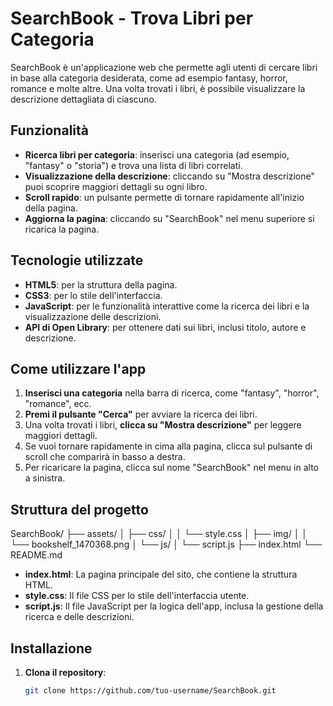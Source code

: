 # SearchBook - Trova Libri per Categoria

SearchBook è un'applicazione web che permette agli utenti di cercare libri in base alla categoria desiderata, come ad esempio fantasy, horror, romance e molte altre. Una volta trovati i libri, è possibile visualizzare la descrizione dettagliata di ciascuno.

## Funzionalità

- **Ricerca libri per categoria**: inserisci una categoria (ad esempio, "fantasy" o "storia") e trova una lista di libri correlati.
- **Visualizzazione della descrizione**: cliccando su "Mostra descrizione" puoi scoprire maggiori dettagli su ogni libro.
- **Scroll rapido**: un pulsante permette di tornare rapidamente all'inizio della pagina.
- **Aggiorna la pagina**: cliccando su "SearchBook" nel menu superiore si ricarica la pagina.

## Tecnologie utilizzate

- **HTML5**: per la struttura della pagina.
- **CSS3**: per lo stile dell'interfaccia.
- **JavaScript**: per le funzionalità interattive come la ricerca dei libri e la visualizzazione delle descrizioni.
- **API di Open Library**: per ottenere dati sui libri, inclusi titolo, autore e descrizione.

## Come utilizzare l'app

1. **Inserisci una categoria** nella barra di ricerca, come "fantasy", "horror", "romance", ecc.
2. **Premi il pulsante "Cerca"** per avviare la ricerca dei libri.
3. Una volta trovati i libri, **clicca su "Mostra descrizione"** per leggere maggiori dettagli.
4. Se vuoi tornare rapidamente in cima alla pagina, clicca sul pulsante di scroll che comparirà in basso a destra.
5. Per ricaricare la pagina, clicca sul nome "SearchBook" nel menu in alto a sinistra.

## Struttura del progetto
SearchBook/ ├── assets/ │ ├── css/ │ │ └── style.css │ ├── img/ │ │ └── bookshelf_1470368.png │ └── js/ │ └── script.js ├── index.html └── README.md


- **index.html**: La pagina principale del sito, che contiene la struttura HTML.
- **style.css**: Il file CSS per lo stile dell'interfaccia utente.
- **script.js**: Il file JavaScript per la logica dell'app, inclusa la gestione della ricerca e delle descrizioni.

## Installazione

1. **Clona il repository**:

   ```bash
   git clone https://github.com/tuo-username/SearchBook.git



